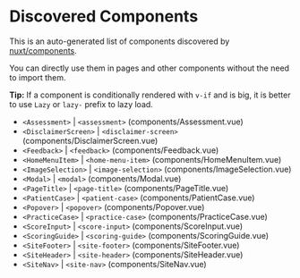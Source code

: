 # Discovered Components

This is an auto-generated list of components discovered by [nuxt/components](https://github.com/nuxt/components).

You can directly use them in pages and other components without the need to import them.

**Tip:** If a component is conditionally rendered with `v-if` and is big, it is better to use `Lazy` or `lazy-` prefix to lazy load.

- `<Assessment>` | `<assessment>` (components/Assessment.vue)
- `<DisclaimerScreen>` | `<disclaimer-screen>` (components/DisclaimerScreen.vue)
- `<Feedback>` | `<feedback>` (components/Feedback.vue)
- `<HomeMenuItem>` | `<home-menu-item>` (components/HomeMenuItem.vue)
- `<ImageSelection>` | `<image-selection>` (components/ImageSelection.vue)
- `<Modal>` | `<modal>` (components/Modal.vue)
- `<PageTitle>` | `<page-title>` (components/PageTitle.vue)
- `<PatientCase>` | `<patient-case>` (components/PatientCase.vue)
- `<Popover>` | `<popover>` (components/Popover.vue)
- `<PracticeCase>` | `<practice-case>` (components/PracticeCase.vue)
- `<ScoreInput>` | `<score-input>` (components/ScoreInput.vue)
- `<ScoringGuide>` | `<scoring-guide>` (components/ScoringGuide.vue)
- `<SiteFooter>` | `<site-footer>` (components/SiteFooter.vue)
- `<SiteHeader>` | `<site-header>` (components/SiteHeader.vue)
- `<SiteNav>` | `<site-nav>` (components/SiteNav.vue)
